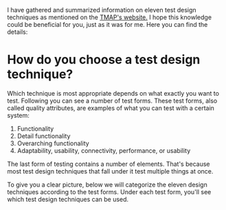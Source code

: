 I have gathered and summarized information on eleven test design techniques as mentioned on the [TMAP's website.](https://www.tmap.net/building-blocks/test-design-techniques "https://www.tmap.net/building-blocks/test-design-techniques") I hope this knowledge could be beneficial for you, just as it was for me. Here you can find the details:

# **How do you choose a test design technique?**

Which technique is most appropriate depends on what exactly you want to test. Following you can see a number of test forms. These test forms, also called quality attributes, are examples of what you can test with a certain system:

1. Functionality
2. Detail functionality
3. Overarching functionality
4. Adaptability, usability, connectivity, performance, or usability

The last form of testing contains a number of elements. That's because most test design techniques that fall under it test multiple things at once.

To give you a clear picture, below we will categorize the eleven design techniques according to the test forms. Under each test form, you'll see which test design techniques can be used.
